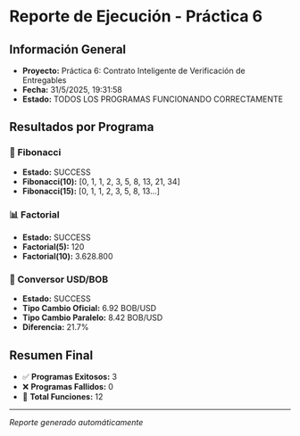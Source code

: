 # Reporte de Ejecución - Práctica 6

## Información General
- **Proyecto:** Práctica 6: Contrato Inteligente de Verificación de Entregables
- **Fecha:** 31/5/2025, 19:31:58
- **Estado:** TODOS LOS PROGRAMAS FUNCIONANDO CORRECTAMENTE

## Resultados por Programa

### 🔢 Fibonacci
- **Estado:** SUCCESS
- **Fibonacci(10):** [0, 1, 1, 2, 3, 5, 8, 13, 21, 34]
- **Fibonacci(15):** [0, 1, 1, 2, 3, 5, 8, 13...]

### 📊 Factorial
- **Estado:** SUCCESS
- **Factorial(5):** 120
- **Factorial(10):** 3.628.800

### 💱 Conversor USD/BOB
- **Estado:** SUCCESS
- **Tipo Cambio Oficial:** 6.92 BOB/USD
- **Tipo Cambio Paralelo:** 8.42 BOB/USD
- **Diferencia:** 21.7%

## Resumen Final
- ✅ **Programas Exitosos:** 3
- ❌ **Programas Fallidos:** 0
- 🔧 **Total Funciones:** 12



---
*Reporte generado automáticamente*
